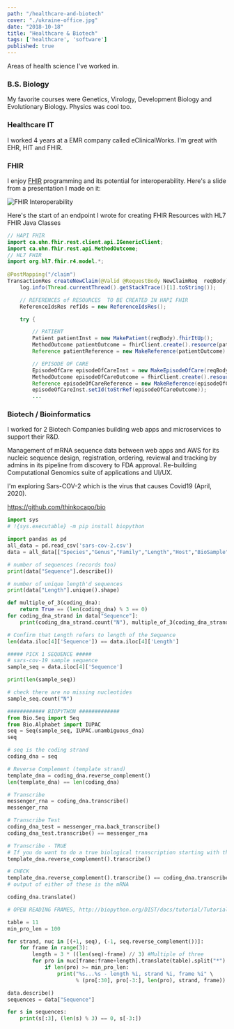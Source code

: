 ```yaml
---
path: "/healthcare-and-biotech"
cover: "./ukraine-office.jpg"
date: "2018-10-18"
title: "Healthcare & Biotech"
tags: ['healthcare', 'software']
published: true
---
```


Areas of health science I've worked in.                                             

<!-- ```javascript
function myStuff () {
    console.log("do thingsi n here")
}

``` -->

### B.S. Biology

My favorite courses were Genetics, Virology, Development Biology and Evolutionary Biology. Physics was cool too.

### Healthcare IT

I worked 4 years at a EMR company called eClinicalWorks. I'm great with EHR, HIT and FHIR.

### FHIR 

I enjoy [FHIR](https://www.hl7.org/fhir/ ) programming and its potential for interoperability.
Here's a slide from a presentation I made on it:

![FHIR Interoperability](./fhir-interoperability.jpg)

Here's the start of an endpoint I wrote for creating FHIR Resources with HL7 FHIR Java Classes
```java
// HAPI FHIR
import ca.uhn.fhir.rest.client.api.IGenericClient;
import ca.uhn.fhir.rest.api.MethodOutcome;
// HL7 FHIR
import org.hl7.fhir.r4.model.*;
    
@PostMapping("/claim")
TransactionRes createNewClaim(@Valid @RequestBody NewClaimReq  reqBody) {
    log.info(Thread.currentThread().getStackTrace()[1].toString());

    // REFERENCES of RESOURCES  TO BE CREATED IN HAPI FHIR
    ReferenceIdsRes refIds = new ReferenceIdsRes();

    try {

        // PATIENT
        Patient patientInst = new MakePatient(reqBody).fhirItUp();
        MethodOutcome patientOutcome = fhirClient.create().resource(patientInst).execute();
        Reference patientReference = new MakeReference(patientOutcome).toReference();

        // EPISODE OF CARE
        EpisodeOfCare episodeOfCareInst = new MakeEpisodeOfCare(reqBody, patientReference).fhirItUp();
        MethodOutcome episodeOfCareOutcome = fhirClient.create().resource(episodeOfCareInst).execute();
        Reference episodeOfCareReference = new MakeReference(episodeOfCareOutcome).toReference();
        episodeOfCareInst.setId(toStrRef(episodeOfCareOutcome));
        ...
```

### Biotech / Bioinformatics
I worked for 2 Biotech Companies building web apps and microservices to support their R&D.

Management of mRNA sequence data between web apps and AWS for its nucleic sequence design,
registration, ordering, reviewal and tracking by admins in its pipeline from discovery to FDA approval. Re-building Computational Genomics suite of applications and UI/UX.

I'm exploring Sars-COV-2 which is the virus that causes Covid19 (April, 2020).

https://github.com/thinkocapo/bio
```python
import sys
# !{sys.executable} -m pip install biopython

import pandas as pd
all_data = pd.read_csv('sars-cov-2.csv')
data = all_data[["Species","Genus","Family","Length","Host","BioSample","Sequence","GeographicLocation","NucleotideStatus","GenBankTitle", "IsolationSource", "Country"]]

# number of sequences (records too)
print(data["Sequence"].describe())

# number of unique length'd sequences
print(data["Length"].unique().shape)

def multiple_of_3(coding_dna):
    return True == (len(coding_dna) % 3 == 0)
for coding_dna_strand in data["Sequence"]:
    print(coding_dna_strand.count("N"), multiple_of_3(coding_dna_strand))

# Confirm that Length refers to length of the Sequence
len(data.iloc[4]['Sequence']) == data.iloc[4]['Length']

##### PICK 1 SEQUENCE #####
# sars-cov-19 sample sequence
sample_seq = data.iloc[4]['Sequence']

print(len(sample_seq))

# check there are no missing nucleotides
sample_seq.count("N")

############ BIOPYTHON #############
from Bio.Seq import Seq
from Bio.Alphabet import IUPAC
seq = Seq(sample_seq, IUPAC.unambiguous_dna)
seq

# seq is the coding strand
coding_dna = seq

# Reverse Complement (template strand)
template_dna = coding_dna.reverse_complement()
len(template_dna) == len(coding_dna)

# Transcribe
messenger_rna = coding_dna.transcribe()
messenger_rna

# Transcribe Test
coding_dna_test = messenger_rna.back_transcribe()
coding_dna_test.transcribe() == messenger_rna

# Transcribe - TRUE 
# If you do want to do a true biological transcription starting with the template strand, then this becomes a two-step process:
template_dna.reverse_complement().transcribe()

# CHECK
template_dna.reverse_complement().transcribe() == coding_dna.transcribe()
# output of either of these is the mRNA

coding_dna.translate()

# OPEN READING FRAMES, http://biopython.org/DIST/docs/tutorial/Tutorial.html#htoc295

table = 11
min_pro_len = 100

for strand, nuc in [(+1, seq), (-1, seq.reverse_complement())]:
    for frame in range(3):
        length = 3 * ((len(seq)-frame) // 3) #Multiple of three
        for pro in nuc[frame:frame+length].translate(table).split("*"):
            if len(pro) >= min_pro_len:
                print("%s...%s - length %i, strand %i, frame %i" \
                      % (pro[:30], pro[-3:], len(pro), strand, frame))

data.describe()
sequences = data["Sequence"]

for s in sequences:
    print(s[:3], (len(s) % 3) == 0, s[-3:])

```
